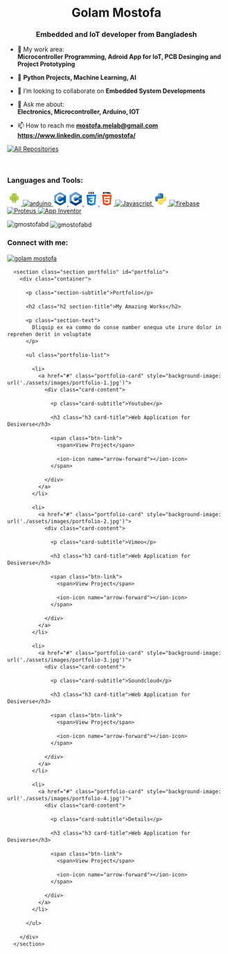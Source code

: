 <h1 align="center">Golam Mostofa</h1>
<h3 align="center">Embedded and IoT developer from Bangladesh</h3>

- 🔭 My work area:<br>**Microcontroller Programming, Adroid App for IoT, PCB Desinging and Project Prototyping**

- 🌱 **Python Projects, Machine Learning, AI**

- 👯 I’m looking to collaborate on **Embedded System Developments**

- 💬 Ask me about:<br> **Electronics, Microcontroller, Arduino, IOT**

- 📫 How to reach me **mostofa.melab@gmail.com**<br>
**https://www.linkedin.com/in/gmostofa/**

<p align="center">

  <a href="https://github.com/gmostofabd?tab=repositories" target="_blank"><img alt="All Repositories" title="All Repositories" src="https://img.shields.io/badge/-All%20Repos-2962FF?style=for-the-badge&logo=koding&logoColor=white"/></a>
</p>

<br/>

<h3 align="left">Languages and Tools:</h3>
<p align="left"> <a href="https://developer.android.com" target="_blank"> <img src="https://raw.githubusercontent.com/devicons/devicon/master/icons/android/android-original-wordmark.svg" alt="android" width="32" height="32"/> </a> <a href="https://www.arduino.cc/" target="_blank"> <img src="https://cdn.worldvectorlogo.com/logos/arduino-1.svg" alt="arduino" width="32" height="32"/> </a> <a href="https://www.cprogramming.com/" target="_blank"> <img src="https://raw.githubusercontent.com/devicons/devicon/master/icons/c/c-original.svg" alt="c" width="32" height="32"/> </a> <a href="https://www.w3schools.com/cpp/" target="_blank"> <img src="https://raw.githubusercontent.com/devicons/devicon/master/icons/cplusplus/cplusplus-original.svg" alt="cplusplus" width="32" height="32"/> </a> <a href="https://www.w3schools.com/css/" target="_blank"> <img src="https://raw.githubusercontent.com/devicons/devicon/master/icons/css3/css3-original-wordmark.svg" alt="css3" width="32" height="32"/> </a> <a href="https://www.w3.org/html/" target="_blank"> <img src="https://raw.githubusercontent.com/devicons/devicon/master/icons/html5/html5-original-wordmark.svg" alt="html5" width="32" height="32"/> </a> <a href="https://www.python.org" target="_blank"> <img src="https://user-images.githubusercontent.com/78910261/229285741-cca557d5-73a6-4875-a8c1-810e4be1ee67.jpg" alt="Javascript" width="32" height="32"/> </a><a href="https://www.python.org" target="_blank"> <img src="https://raw.githubusercontent.com/devicons/devicon/master/icons/python/python-original.svg" alt="python" width="32" height="32"/> </a><a href="https://firebase.google.com" target="_blank"> <img src="https://user-images.githubusercontent.com/78910261/229284540-5f2ebb31-8972-4426-b4fc-406d8a0f2cd4.png" alt="firebase" width="24" height="32"/> </a><a href="https://www.labcenter.com" target="_blank"> <img src="https://user-images.githubusercontent.com/78910261/229284697-79898ee9-7dd0-4659-b9d9-f057c2d410a8.png" alt="Proteus" width="32" height="32"/> </a><a href="http://appinventor.mit.edu"> <img src="https://user-images.githubusercontent.com/78910261/229285551-b02a4440-52e2-4872-9787-7889c9b0d30b.png" alt="App Inventor" width="32" height="32"/></a>

</p>


<p><img align="left" src="https://github-readme-stats.vercel.app/api/top-langs?username=gmostofabd&show_icons=true&locale=en&layout=compact" alt="gmostofabd" /></p>

<p>&nbsp;<img align="center" src="https://github-readme-stats.vercel.app/api?username=gmostofabd&show_icons=true&locale=en" alt="gmostofabd" /></p>


<h3 align="left">Connect with me:</h3>
<p align="left">

<a href="https://www.youtube.com/c/golam mostofa" target="blank"><img align="center" src="https://raw.githubusercontent.com/rahuldkjain/github-profile-readme-generator/master/src/images/icons/Social/youtube.svg" alt="golam mostofa" height="30" width="40" /></a>


  
</p>


<!-- 
        - #PORTFOLIO
      -->

      <section class="section portfolio" id="portfolio">
        <div class="container">

          <p class="section-subtitle">Portfolio</p>

          <h2 class="h2 section-title">My Amazing Works</h2>

          <p class="section-text">
            Dliquip ex ea commo do conse namber onequa ute irure dolor in reprehen derit in voluptate
          </p>

          <ul class="portfolio-list">

            <li>
              <a href="#" class="portfolio-card" style="background-image: url('./assets/images/portfolio-1.jpg')">
                <div class="card-content">

                  <p class="card-subtitle">Youtube</p>

                  <h3 class="h3 card-title">Web Application for Desiverse</h3>

                  <span class="btn-link">
                    <span>View Project</span>

                    <ion-icon name="arrow-forward"></ion-icon>
                  </span>

                </div>
              </a>
            </li>

            <li>
              <a href="#" class="portfolio-card" style="background-image: url('./assets/images/portfolio-2.jpg')">
                <div class="card-content">

                  <p class="card-subtitle">Vimeo</p>

                  <h3 class="h3 card-title">Web Application for Desiverse</h3>

                  <span class="btn-link">
                    <span>View Project</span>

                    <ion-icon name="arrow-forward"></ion-icon>
                  </span>

                </div>
              </a>
            </li>

            <li>
              <a href="#" class="portfolio-card" style="background-image: url('./assets/images/portfolio-3.jpg')">
                <div class="card-content">

                  <p class="card-subtitle">Soundcloud</p>

                  <h3 class="h3 card-title">Web Application for Desiverse</h3>

                  <span class="btn-link">
                    <span>View Project</span>

                    <ion-icon name="arrow-forward"></ion-icon>
                  </span>

                </div>
              </a>
            </li>

            <li>
              <a href="#" class="portfolio-card" style="background-image: url('./assets/images/portfolio-4.jpg')">
                <div class="card-content">

                  <p class="card-subtitle">Details</p>

                  <h3 class="h3 card-title">Web Application for Desiverse</h3>

                  <span class="btn-link">
                    <span>View Project</span>

                    <ion-icon name="arrow-forward"></ion-icon>
                  </span>

                </div>
              </a>
            </li>

          </ul>

        </div>
      </section>






